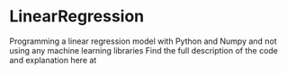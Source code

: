 # LinearRegression
Programming a linear regression model with Python and Numpy and not using any machine learning libraries
Find the full description of the code and explanation here at 
